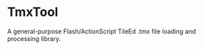 TmxTool
=======

A general-purpose Flash/ActionScript TileEd .tmx file loading and processing library.